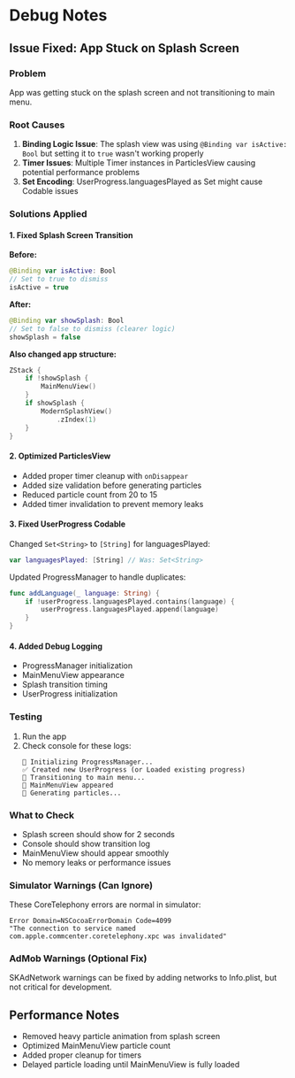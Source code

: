 # Debug Notes

## Issue Fixed: App Stuck on Splash Screen

### Problem
App was getting stuck on the splash screen and not transitioning to main menu.

### Root Causes
1. **Binding Logic Issue**: The splash view was using `@Binding var isActive: Bool` but setting it to `true` wasn't working properly
2. **Timer Issues**: Multiple Timer instances in ParticlesView causing potential performance problems
3. **Set<String> Encoding**: UserProgress.languagesPlayed as Set<String> might cause Codable issues

### Solutions Applied

#### 1. Fixed Splash Screen Transition
**Before:**
```swift
@Binding var isActive: Bool
// Set to true to dismiss
isActive = true
```

**After:**
```swift
@Binding var showSplash: Bool
// Set to false to dismiss (clearer logic)
showSplash = false
```

**Also changed app structure:**
```swift
ZStack {
    if !showSplash {
        MainMenuView()
    }
    if showSplash {
        ModernSplashView()
            .zIndex(1)
    }
}
```

#### 2. Optimized ParticlesView
- Added proper timer cleanup with `onDisappear`
- Added size validation before generating particles
- Reduced particle count from 20 to 15
- Added timer invalidation to prevent memory leaks

#### 3. Fixed UserProgress Codable
Changed `Set<String>` to `[String]` for languagesPlayed:
```swift
var languagesPlayed: [String] // Was: Set<String>
```

Updated ProgressManager to handle duplicates:
```swift
func addLanguage(_ language: String) {
    if !userProgress.languagesPlayed.contains(language) {
        userProgress.languagesPlayed.append(language)
    }
}
```

#### 4. Added Debug Logging
- ProgressManager initialization
- MainMenuView appearance
- Splash transition timing
- UserProgress initialization

### Testing
1. Run the app
2. Check console for these logs:
   ```
   🔄 Initializing ProgressManager...
   ✅ Created new UserProgress (or Loaded existing progress)
   🚀 Transitioning to main menu...
   📱 MainMenuView appeared
   🎨 Generating particles...
   ```

### What to Check
- Splash screen should show for 2 seconds
- Console should show transition log
- MainMenuView should appear smoothly
- No memory leaks or performance issues

### Simulator Warnings (Can Ignore)
These CoreTelephony errors are normal in simulator:
```
Error Domain=NSCocoaErrorDomain Code=4099 
"The connection to service named com.apple.commcenter.coretelephony.xpc was invalidated"
```

### AdMob Warnings (Optional Fix)
SKAdNetwork warnings can be fixed by adding networks to Info.plist, but not critical for development.

## Performance Notes
- Removed heavy particle animation from splash screen
- Optimized MainMenuView particle count
- Added proper cleanup for timers
- Delayed particle loading until MainMenuView is fully loaded
